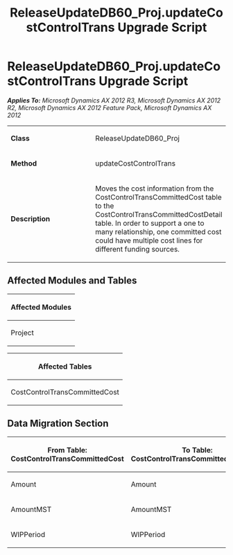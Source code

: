 ﻿---
title: ReleaseUpdateDB60_Proj.updateCostControlTrans Upgrade Script
TOCTitle: ReleaseUpdateDB60_Proj.updateCostControlTrans Upgrade Script
ms:assetid: 13bbd4ad-6b43-edf5-64a3-5acfb998f469
ms:mtpsurl: https://msdn.microsoft.com/en-us/library/JJ718491(v=AX.60)
ms:contentKeyID: 49706776
ms.date: 05/18/2015
mtps_version: v=AX.60
---

# ReleaseUpdateDB60\_Proj.updateCostControlTrans Upgrade Script 


_**Applies To:** Microsoft Dynamics AX 2012 R3, Microsoft Dynamics AX 2012 R2, Microsoft Dynamics AX 2012 Feature Pack, Microsoft Dynamics AX 2012_

<table>
<colgroup>
<col style="width: 50%" />
<col style="width: 50%" />
</colgroup>
<tbody>
<tr class="odd">
<td><p><strong>Class</strong></p></td>
<td><p>ReleaseUpdateDB60_Proj</p></td>
</tr>
<tr class="even">
<td><p><strong>Method</strong></p></td>
<td><p>updateCostControlTrans</p></td>
</tr>
<tr class="odd">
<td><p><strong>Description</strong></p></td>
<td><p>Moves the cost information from the CostControlTransCommittedCost table to the CostControlTransCommittedCostDetail table. In order to support a one to many relationship, one committed cost could have multiple cost lines for different funding sources.</p></td>
</tr>
</tbody>
</table>


## Affected Modules and Tables

<table>
<colgroup>
<col style="width: 100%" />
</colgroup>
<thead>
<tr class="header">
<th><p>Affected Modules</p></th>
</tr>
</thead>
<tbody>
<tr class="odd">
<td><p>Project</p></td>
</tr>
</tbody>
</table>


<table>
<colgroup>
<col style="width: 100%" />
</colgroup>
<thead>
<tr class="header">
<th><p>Affected Tables</p></th>
</tr>
</thead>
<tbody>
<tr class="odd">
<td><p>CostControlTransCommittedCost</p></td>
</tr>
</tbody>
</table>


## Data Migration Section

<table>
<colgroup>
<col style="width: 50%" />
<col style="width: 50%" />
</colgroup>
<thead>
<tr class="header">
<th><p>From Table: CostControlTransCommittedCost</p></th>
<th><p>To Table: CostControlTransCommittedCostDetail</p></th>
</tr>
</thead>
<tbody>
<tr class="odd">
<td><p>Amount</p></td>
<td><p>Amount</p></td>
</tr>
<tr class="even">
<td><p>AmountMST</p></td>
<td><p>AmountMST</p></td>
</tr>
<tr class="odd">
<td><p>WIPPeriod</p></td>
<td><p>WIPPeriod</p></td>
</tr>
</tbody>
</table>

  


